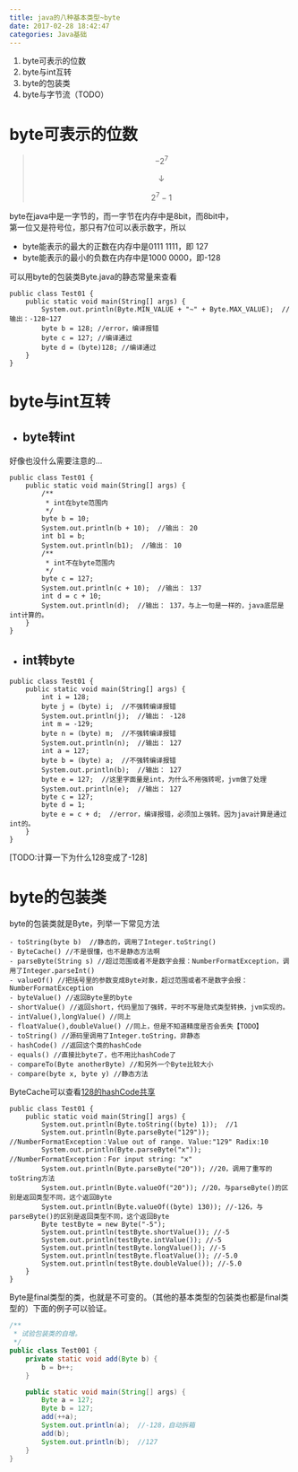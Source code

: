 ```yaml
---
title: java的八种基本类型~byte
date: 2017-02-28 18:42:47
categories: Java基础
---
```


1. byte可表示的位数
2. byte与int互转
3. byte的包装类
4. byte与字节流（TODO）


# byte可表示的位数

> 
> ```math
> -2^7
> ```
> 
> ```math
> \downarrow
> ```
> 
> ```math
>  2^7-1
> ```

 

byte在java中是一字节的，而一字节在内存中是8bit，而8bit中，  
第一位又是符号位，那只有7位可以表示数字，所以
- byte能表示的最大的正数在内存中是0111 1111，即 127
- byte能表示的最小的负数在内存中是1000 0000，即-128  

可以用byte的包装类Byte.java的静态常量来查看
```
public class Test01 {
    public static void main(String[] args) {
        System.out.println(Byte.MIN_VALUE + "~" + Byte.MAX_VALUE);  //输出：-128~127
        byte b = 128; //error，编译报错
        byte c = 127; //编译通过
        byte d = (byte)128; //编译通过
    }
}
```
  
# byte与int互转
- ## byte转int
好像也没什么需要注意的...
```
public class Test01 {
    public static void main(String[] args) {
        /**
         * int在byte范围内
         */
        byte b = 10;
        System.out.println(b + 10);  //输出： 20
        int b1 = b;
        System.out.println(b1);  //输出： 10
        /**
         * int不在byte范围内
         */
        byte c = 127;
        System.out.println(c + 10);  //输出： 137
        int d = c + 10;
        System.out.println(d);  //输出： 137，与上一句是一样的，java底层是int计算的。
    }
}
```

- ## int转byte
```
public class Test01 {
    public static void main(String[] args) {
        int i = 128;
        byte j = (byte) i;  //不强转编译报错
        System.out.println(j);  //输出： -128
        int m = -129;
        byte n = (byte) m;  //不强转编译报错
        System.out.println(n);  //输出： 127
        int a = 127;
        byte b = (byte) a;  //不强转编译报错
        System.out.println(b);  //输出： 127
        byte e = 127;  //这里字面量是int，为什么不用强转呢，jvm做了处理
        System.out.println(e);  //输出： 127
        byte c = 127;
        byte d = 1;
        byte e = c + d;  //error，编译报错，必须加上强转。因为java计算是通过int的。
    }
}
```
[TODO:计算一下为什么128变成了-128]

# byte的包装类
byte的包装类就是Byte，列举一下常见方法

```
- toString(byte b)  //静态的，调用了Integer.toString()
- ByteCache() //不是很懂，也不是静态方法啊
- parseByte(String s) //超过范围或者不是数字会报：NumberFormatException，调用了Integer.parseInt()
- valueOf() //把括号里的参数变成Byte对象，超过范围或者不是数字会报：NumberFormatException
- byteValue() //返回Byte里的byte
- shortValue() //返回short，代码里加了强转，平时不写是隐式类型转换，jvm实现的。
- intValue(),longValue() //同上
- floatValue(),doubleValue() //同上，但是不知道精度是否会丢失【TODO】
- toString() //源码里调用了Integer.toString，非静态
- hashCode() //返回这个类的hashCode
- equals() //直接比byte了，也不用比hashCode了
- compareTo(Byte anotherByte) //和另外一个Byte比较大小
- compare(byte x, byte y) //静态方法

```

ByteCache可以查看[128的hashCode共享](http://blog.csdn.net/mazhimazh/article/details/17681787)

```
public class Test01 {
    public static void main(String[] args) {
        System.out.println(Byte.toString((byte) 1));  //1
        System.out.println(Byte.parseByte("129")); //NumberFormatException：Value out of range. Value:"129" Radix:10
        System.out.println(Byte.parseByte("x")); //NumberFormatException：For input string: "x"
        System.out.println(Byte.parseByte("20")); //20，调用了重写的toString方法
        System.out.println(Byte.valueOf("20")); //20，与parseByte()的区别是返回类型不同，这个返回Byte
        System.out.println(Byte.valueOf((byte) 130)); //-126，与parseByte()的区别是返回类型不同，这个返回Byte
        Byte testByte = new Byte("-5");
        System.out.println(testByte.shortValue()); //-5
        System.out.println(testByte.intValue()); //-5
        System.out.println(testByte.longValue()); //-5
        System.out.println(testByte.floatValue()); //-5.0
        System.out.println(testByte.doubleValue()); //-5.0
    }
}
```

Byte是final类型的类，也就是不可变的。（其他的基本类型的包装类也都是final类型的）下面的例子可以验证。
```java
/**
 * 试验包装类的自增。
 */
public class Test001 {
    private static void add(Byte b) {
        b = b++;
    }

    public static void main(String[] args) {
        Byte a = 127;
        Byte b = 127;
        add(++a);
        System.out.println(a);  //-128，自动拆箱
        add(b);
        System.out.println(b);  //127
    }
}
```






